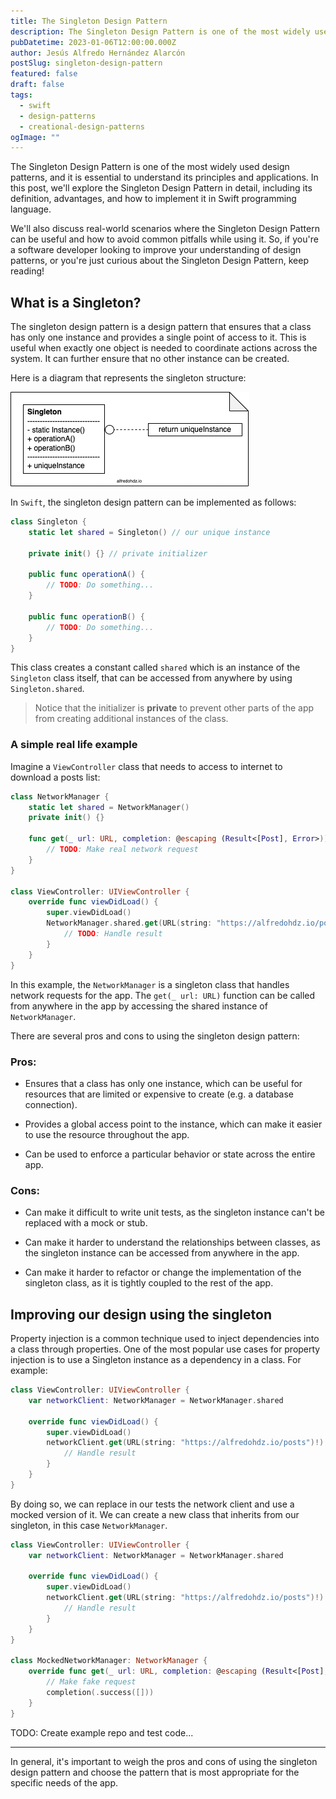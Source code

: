 ```yaml
---
title: The Singleton Design Pattern
description: The Singleton Design Pattern is one of the most widely used design patterns, and it is essential to understand its principles and applications. In this post, we'll explore the Singleton Design Pattern in detail, including its definition, advantages, and how to implement it in Swift programming language.
pubDatetime: 2023-01-06T12:00:00.000Z
author: Jesús Alfredo Hernández Alarcón
postSlug: singleton-design-pattern
featured: false
draft: false
tags:
  - swift
  - design-patterns
  - creational-design-patterns
ogImage: ""
---
```


The Singleton Design Pattern is one of the most widely used design patterns, and it is essential to understand its principles and applications. In this post, we'll explore the Singleton Design Pattern in detail, including its definition, advantages, and how to implement it in Swift programming language.

We'll also discuss real-world scenarios where the Singleton Design Pattern can be useful and how to avoid common pitfalls while using it. So, if you're a software developer looking to improve your understanding of design patterns, or you're just curious about the Singleton Design Pattern, keep reading!

## What is a Singleton?

The singleton design pattern is a design pattern that ensures that a class has only one instance and provides a single point of access to it. This is useful when exactly one object is needed to coordinate actions across the system. It can further ensure that no other instance can be created.

Here is a diagram that represents the singleton structure:

<div>
    <img src="/public/assets/posts/singleton-design-pattern/diagram.png" alt="singleton design pattern"/>
</div>

In `Swift`, the singleton design pattern can be implemented as follows:

```swift
class Singleton {
    static let shared = Singleton() // our unique instance

    private init() {} // private initializer

    public func operationA() {
        // TODO: Do something...
    }

    public func operationB() {
        // TODO: Do something...
    }
}
```

This class creates a constant called `shared` which is an instance of the `Singleton` class itself, that can be accessed from anywhere by using `Singleton.shared`.

> Notice that the initializer is **private** to prevent other parts of the app from creating additional instances of the class.

### A simple real life example

Imagine a `ViewController` class that needs to access to internet to download a posts list:

```swift
class NetworkManager {
    static let shared = NetworkManager()
    private init() {}

    func get(_ url: URL, completion: @escaping (Result<[Post], Error>)) {
        // TODO: Make real network request
    }
}

class ViewController: UIViewController {
    override func viewDidLoad() {
        super.viewDidLoad()
        NetworkManager.shared.get(URL(string: "https://alfredohdz.io/posts")!) { result in
            // TODO: Handle result
        }
    }
}
```

In this example, the `NetworkManager` is a singleton class that handles network requests for the app. The `get(_ url: URL)` function can be called from anywhere in the app by accessing the shared instance of `NetworkManager`.

There are several pros and cons to using the singleton design pattern:

### Pros:

- Ensures that a class has only one instance, which can be useful for resources that are limited or expensive to create (e.g. a database connection).

- Provides a global access point to the instance, which can make it easier to use the resource throughout the app.

- Can be used to enforce a particular behavior or state across the entire app.

### Cons:

- Can make it difficult to write unit tests, as the singleton instance can't be replaced with a mock or stub.

- Can make it harder to understand the relationships between classes, as the singleton instance can be accessed from anywhere in the app.

- Can make it harder to refactor or change the implementation of the singleton class, as it is tightly coupled to the rest of the app.

## Improving our design using the singleton

Property injection is a common technique used to inject dependencies into a class through properties. One of the most popular use cases for property injection is to use a Singleton instance as a dependency in a class. For example:

```swift
class ViewController: UIViewController {
    var networkClient: NetworkManager = NetworkManager.shared

    override func viewDidLoad() {
        super.viewDidLoad()
        networkClient.get(URL(string: "https://alfredohdz.io/posts")!) { _ in
            // Handle result
        }
    }
}
```

By doing so, we can replace in our tests the network client and use a mocked version of it. We can create a new class that inherits from our singleton, in this case `NetworkManager`.

```swift
class ViewController: UIViewController {
    var networkClient: NetworkManager = NetworkManager.shared

    override func viewDidLoad() {
        super.viewDidLoad()
        networkClient.get(URL(string: "https://alfredohdz.io/posts")!) { _ in
            // Handle result
        }
    }
}

class MockedNetworkManager: NetworkManager {
    override func get(_ url: URL, completion: @escaping (Result<[Post], Error>)) {
        // Make fake request
        completion(.success([]))
    }
}
```

TODO: Create example repo and test code...

---

In general, it's important to weigh the pros and cons of using the singleton design pattern and choose the pattern that is most appropriate for the specific needs of the app.
